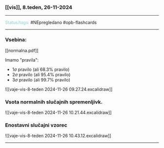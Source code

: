 ### [[vis]], 8.teden, 26-11-2024
---

<font color="#92cddc">Status/tags:</font> #NEpregledano #opb-flashcards 

---

### Vsebina:

[[normalna.pdf]]

Imamo "pravila":
- $1\sigma$ pravilo (ali $68.3\%$ pravilo) 
- $2\sigma$ pravilo (ali $95.4\%$ pravilo) 
- $3\sigma$ pravilo (ali $99.7\%$ pravilo) 


![[vaje-vis-8-teden 2024-11-26 09.27.24.excalidraw]]

### Vsota normalnih slučajnih spremenljivk.

![[vaje-vis-8-teden 2024-11-26 10.21.44.excalidraw]]

### Enostavni slučajni vzorec

![[vaje-vis-8-teden 2024-11-26 10.43.12.excalidraw]]

---
